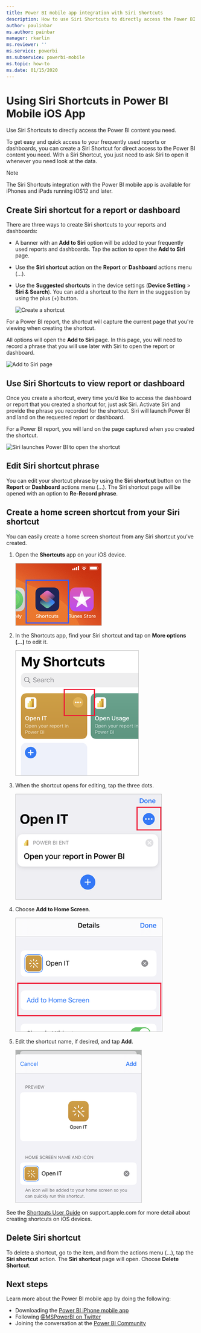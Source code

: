 ```yaml
---
title: Power BI mobile app integration with Siri Shortcuts
description: How to use Siri Shortcuts to directly access the Power BI content you need.
author: paulinbar
ms.author: painbar
manager: rkarlin
ms.reviewer: ''
ms.service: powerbi
ms.subservice: powerbi-mobile
ms.topic: how-to
ms.date: 01/15/2020
---
```

# Using Siri Shortcuts in Power BI Mobile iOS App

Use Siri Shortcuts to directly access the Power BI content you need.

To get easy and quick access to your frequently used reports or dashboards, you can create a Siri Shortcut for direct access to the Power BI content you need. With a Siri Shortcut, you just need to ask Siri to open it whenever you need look at the data.

> [!NOTE]
> The Siri Shortcuts integration with the Power BI mobile app is available for iPhones and iPads running iOS12 and later.

## Create Siri shortcut for a report or dashboard

There are three ways to create Siri shortcuts to your reports and dashboards:

- A banner with an **Add to Siri** option will be added to your frequently used reports and dashboards. Tap the action to open the **Add to Siri** page.
    
- Use the **Siri shortcut** action on the **Report** or **Dashboard** actions menu (...).
    
- Use the **Suggested shortcuts** in the device settings (**Device Setting** > **Siri & Search**). You can add a shortcut to the item in the suggestion by using the plus (+) button.
     
     ![Create a shortcut](./media/mobile-apps-ios-siri-search/power-bi-siri-create-shortcut.png)

For a Power BI report, the shortcut will capture the current page that you're viewing when creating the shortcut. 

All options will open the **Add to Siri** page. In this page, you will need to record a phrase that you will use later with Siri to open the report or dashboard. 
   
![Add to Siri page](./media/mobile-apps-ios-siri-search/power-bi-siri-add-page.png)
    

## Use Siri Shortcuts to view report or dashboard

Once you create a shortcut, every time you’d like to access the dashboard or report that you created a shortcut for, just ask Siri.
Activate Siri and provide the phrase you recorded for the shortcut. Siri will launch Power BI and land on the requested report or dashboard. 

For a Power BI report, you will land on the page captured when you created the shortcut.


  ![Siri launches Power BI to open the shortcut](./media/mobile-apps-ios-siri-search/power-bi-siri-open.png)
  

## Edit Siri shortcut phrase 
You can edit your shortcut phrase by using the **Siri shortcut** button on the **Report** or **Dashboard** actions menu (...). The Siri shortcut page will be opened with an option to **Re-Record phrase**. 

## Create a home screen shortcut from your Siri shortcut 
You can easily create a home screen shortcut from any Siri shortcut you've created. 
1. Open the **Shortcuts** app on your iOS device.

   ![Screenshot of the Shortcuts app icon on i O S.](./media/mobile-apps-ios-siri-search/power-bi-mobile-shortcuts-app.png)

1. In the Shortcuts app, find your Siri shortcut and tap on **More options (...)** to edit it.

    ![Screenshot of shortcut more options.](./media/mobile-apps-ios-siri-search/power-bi-mobile-shortcuts-more-options.png)

1. When the shortcut opens for editing, tap the three dots.

    ![Screenshot of shortcut edit options.](./media/mobile-apps-ios-siri-search/power-bi-mobile-shortcuts-edit-options.png)

1. Choose **Add to Home Screen**.

    ![Screenshot of shortcut Add to Home Screen option.](./media/mobile-apps-ios-siri-search/power-bi-mobile-shortcuts-add-to-home-screen.png)

1. Edit the shortcut name, if desired, and tap **Add**.

    ![Screenshot of edit name and add screen.](./media/mobile-apps-ios-siri-search/power-bi-mobile-shortcuts-edit-name-add.png)

See the [Shortcuts User Guide](https://support.apple.com/guide/shortcuts/apd735880972/ios) on support.apple.com for more detail about creating shortcuts on iOS devices. 

## Delete Siri shortcut 
To delete a shortcut, go to the item, and from the actions menu (...), tap the **Siri shortcut** action. The **Siri shortcut** page will open. Choose **Delete Shortcut**.

## Next steps
Learn more about the Power BI mobile app by doing the following: 

* Downloading the [Power BI iPhone mobile app](https://go.microsoft.com/fwlink/?LinkId=522062)
* Following [@MSPowerBI on Twitter](https://twitter.com/MSPowerBI)
* Joining the conversation at the [Power BI Community](https://community.powerbi.com/)